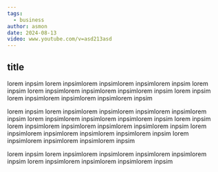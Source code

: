```yaml
---
tags:
  - business
author: asmon
date: 2024-08-13
video: www.youtube.com/v=asd213asd
---
```

## title
lorem inpsim lorem inpsimlorem inpsimlorem inpsimlorem inpsim
lorem inpsim lorem inpsimlorem inpsimlorem inpsimlorem inpsim
lorem inpsim lorem inpsimlorem inpsimlorem inpsimlorem inpsim

lorem inpsim lorem inpsimlorem inpsimlorem inpsimlorem inpsimlorem inpsim lorem inpsimlorem inpsimlorem inpsimlorem inpsim
lorem inpsim lorem inpsimlorem inpsimlorem inpsimlorem inpsimlorem inpsim lorem inpsimlorem inpsimlorem inpsimlorem inpsimlorem inpsim lorem inpsimlorem inpsimlorem inpsimlorem inpsim

lorem inpsim lorem inpsimlorem inpsimlorem inpsimlorem inpsimlorem inpsim lorem inpsimlorem inpsimlorem inpsimlorem inpsim
